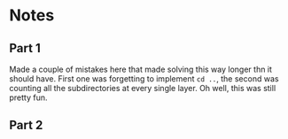 # Notes

## Part 1

Made a couple of mistakes here that made solving this way longer thn it should have. First one was forgetting to implement `cd ..`, the second was counting all the subdirectories at every single layer. Oh well, this was still pretty fun.

## Part 2
